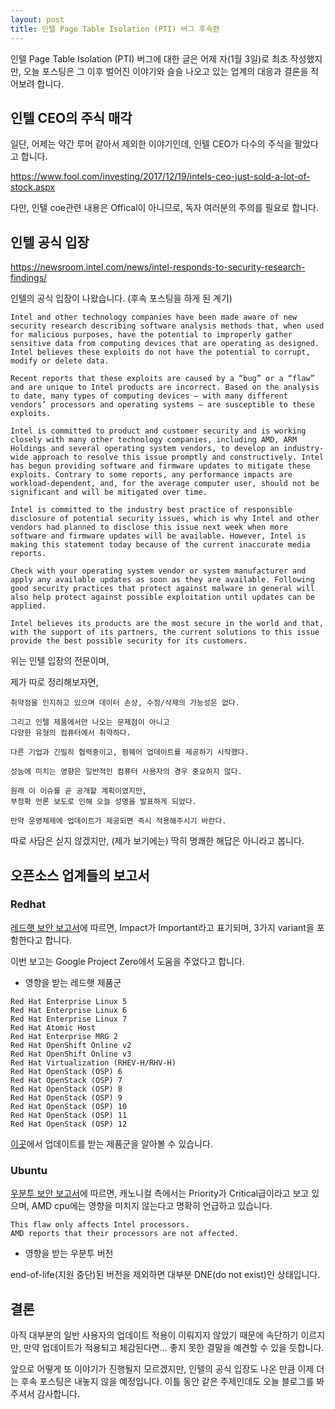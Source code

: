 ```yaml
---
layout: post
title: 인텔 Page Table Isolation (PTI) 버그 후속편
---
```


인텔 Page Table Isolation (PTI) 버그에 대한 글은 어제 자(1월 3일)로 최초 작성했지만, 오늘 포스팅은 그 이후 벌어진 이야기와 슬슬 나오고 있는 업계의 대응과 결론을 적어보려 합니다.

## 인텔 CEO의 주식 매각

일단, 어제는 약간 루머 같아서 제외한 이야기인데, 인텔 CEO가 다수의 주식을 팔았다고 합니다.

https://www.fool.com/investing/2017/12/19/intels-ceo-just-sold-a-lot-of-stock.aspx


다만, 인텔 coe관련 내용은 Offical이 아니므로, 독자 여러분의 주의를 필요로 합니다.

## 인텔 공식 입장

https://newsroom.intel.com/news/intel-responds-to-security-research-findings/

인텔의 공식 입장이 나왔습니다.
(후속 포스팅을 하게 된 계기)

```
Intel and other technology companies have been made aware of new security research describing software analysis methods that, when used for malicious purposes, have the potential to improperly gather sensitive data from computing devices that are operating as designed. Intel believes these exploits do not have the potential to corrupt, modify or delete data.

Recent reports that these exploits are caused by a “bug” or a “flaw” and are unique to Intel products are incorrect. Based on the analysis to date, many types of computing devices — with many different vendors’ processors and operating systems — are susceptible to these exploits.

Intel is committed to product and customer security and is working closely with many other technology companies, including AMD, ARM Holdings and several operating system vendors, to develop an industry-wide approach to resolve this issue promptly and constructively. Intel has begun providing software and firmware updates to mitigate these exploits. Contrary to some reports, any performance impacts are workload-dependent, and, for the average computer user, should not be significant and will be mitigated over time.

Intel is committed to the industry best practice of responsible disclosure of potential security issues, which is why Intel and other vendors had planned to disclose this issue next week when more software and firmware updates will be available. However, Intel is making this statement today because of the current inaccurate media reports.

Check with your operating system vendor or system manufacturer and apply any available updates as soon as they are available. Following good security practices that protect against malware in general will also help protect against possible exploitation until updates can be applied.

Intel believes its products are the most secure in the world and that, with the support of its partners, the current solutions to this issue provide the best possible security for its customers.
```

위는 인텔 입장의 전문이며,

제가 따로 정리해보자면,
```
취약점을 인지하고 있으며 데이터 손상, 수정/삭제의 가능성은 없다.

그리고 인텔 제품에서만 나오는 문제점이 아니고 
다양한 유형의 컴퓨터에서 취약하다.

다른 기업과 긴밀히 협력중이고, 펌웨어 업데이트를 제공하기 시작했다.

성능에 미치는 영향은 일반적인 컴퓨터 사용자의 경우 중요하지 않다.

원래 이 이슈를 곧 공개할 계획이였지만, 
부정확 언론 보도로 인해 오늘 성명을 발표하게 되었다.

만약 운영체제에 업데이트가 제공되면 즉시 적용해주시기 바란다.
```

따로 사담은 싣지 않겠지만, (제가 보기에는) 딱히 명쾌한 해답은 아니라고 봅니다.

## 오픈소스 업계들의 보고서

### Redhat

[레드햇 보안 보고서](https://access.redhat.com/security/vulnerabilities/speculativeexecution)에 따르면,
Impact가 Important라고 표기되며, 3가지 variant을 포함한다고 합니다.

이번 보고는 Google Project Zero에서 도움을 주었다고 합니다.

* 영향을 받는 레드햇 제품군

```
Red Hat Enterprise Linux 5
Red Hat Enterprise Linux 6
Red Hat Enterprise Linux 7
Red Hat Atomic Host
Red Hat Enterprise MRG 2
Red Hat OpenShift Online v2
Red Hat OpenShift Online v3
Red Hat Virtualization (RHEV-H/RHV-H)
Red Hat OpenStack (OSP) 6
Red Hat OpenStack (OSP) 7
Red Hat OpenStack (OSP) 8
Red Hat OpenStack (OSP) 9
Red Hat OpenStack (OSP) 10
Red Hat OpenStack (OSP) 11
Red Hat OpenStack (OSP) 12
```

[이곳](https://access.redhat.com/security/vulnerabilities/speculativeexecution)에서 업데이트를 받는 제품군을 알아볼 수 있습니다.

### Ubuntu

[우분투 보안 보고서](https://people.canonical.com/~ubuntu-security/cve/2017/CVE-2017-5754.html)에 따르면, 캐노니컬 측에서는 Priority가 Critical급이라고 보고 있으며, AMD cpu에는 영향을 미치지 않는다고 명확히 언급하고 있습니다.

```
This flaw only affects Intel processors. 
AMD reports that their processors are not affected.
```

* 영향을 받는 우분투 버전

end-of-life(지원 중단)된 버전을 제외하면 대부분 DNE(do not exist)인 상태입니다.


## 결론

아직 대부분의 일반 사용자의 업데이트 적용이 이뤄지지 않았기 때문에 속단하기 이르지만, 만약 업데이트가 적용되고 체감된다면... 좋지 못한 결말을 예견할 수 있을 듯합니다.

앞으로 어떻게 또 이야기가 진행될지 모르겠지만, 인텔의 공식 입장도 나온 만큼 이제 더는  후속 포스팅은 내놓지 않을 예정입니다.
이틀 동안 같은 주제인데도 오늘 블로그를 봐주셔서 감사합니다.